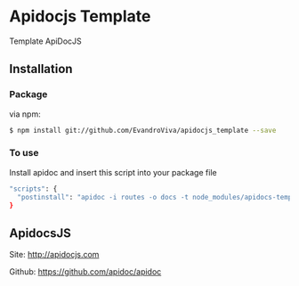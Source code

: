 # Apidocjs Template
Template ApiDocJS

## Installation

### Package

via npm:

```bash
$ npm install git://github.com/EvandroViva/apidocjs_template --save 
```

### To use

Install apidoc and insert this script into your package file

```bash
"scripts": {
  "postinstall": "apidoc -i routes -o docs -t node_modules/apidocs-template/template/"
}
```
## ApidocsJS

Site: http://apidocjs.com

Github: https://github.com/apidoc/apidoc

